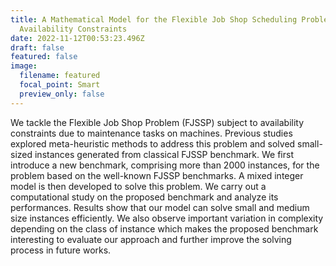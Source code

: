 ```yaml
---
title: A Mathematical Model for the Flexible Job Shop Scheduling Problem With
  Availability Constraints
date: 2022-11-12T00:53:23.496Z
draft: false
featured: false
image:
  filename: featured
  focal_point: Smart
  preview_only: false
---
```

We tackle the Flexible Job Shop Problem (FJSSP) subject to availability constraints due to maintenance tasks on machines. 
Previous studies explored meta-heuristic methods to address this problem and solved small-sized instances generated from classical FJSSP benchmark. 
We first introduce a new benchmark, comprising more than 2000 instances, for the problem based on the well-known FJSSP benchmarks. 
A mixed integer model is then developed to solve this problem. 
We carry out a computational study on the proposed benchmark and analyze its performances. 
Results show that our model can solve small and medium size instances efficiently. 
We also observe important variation in complexity depending on the class of instance which makes the proposed benchmark interesting to evaluate our approach and further improve the solving process in future works.
